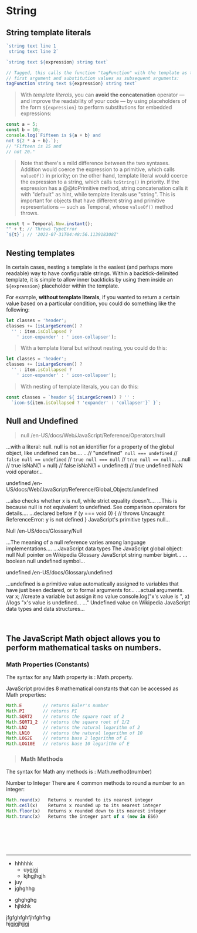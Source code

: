 # String
## String template literals

```js
`string text line 1
 string text line 2`

`string text ${expression} string text`

// Tagged, this calls the function "tagFunction" with the template as the
// first argument and substitution values as subsequent arguments:
tagFunction`string text ${expression} string text`
```

> With _template literals_, you can __avoid the concatenation__ operator — and improve the readability of your code — by using placeholders of the form `${expression}` to perform substitutions for embedded expressions:

```js
const a = 5;
const b = 10;
console.log(`Fifteen is ${a + b} and
not ${2 * a + b}.`);
// "Fifteen is 15 and
// not 20."

```

> Note that there's a mild difference between the two syntaxes. Addition would coerce the expression to a primitive, which calls `valueOf()` in priority; on the other hand, template literal would coerce the expression to a string, which calls `toString()` in priority. If the expression has a @@toPrimitive method, string concatenation calls it with "default" as hint, while template literals use "string". This is important for objects that have different string and primitive representations — such as Temporal, whose `valueOf()` method throws.

```js
const t = Temporal.Now.instant();
"" + t; // Throws TypeError
`${t}`; // '2022-07-31T04:48:56.113918308Z'

```

## Nesting templates

In certain cases, nesting a template is the easiest (and perhaps more readable) way to have configurable strings. Within a backtick-delimited template, it is simple to allow inner backticks by using them inside an `${expression}` placeholder within the template.

For example, __without template literals__, if you wanted to return a certain value based on a particular condition, you could do something like the following:

```js
let classes = 'header';
classes += (isLargeScreen() ?
  '' : item.isCollapsed ?
    ' icon-expander' : ' icon-collapser');

```
>With a template literal but without nesting, you could do this:

```js
let classes = 'header';
classes += (isLargeScreen() ?
  '' : item.isCollapsed ?
    ' icon-expander' : ' icon-collapser');

```
>With nesting of template literals, you can do this:

```js
const classes = `header ${ isLargeScreen() ? '' :
  `icon-${item.isCollapsed ? 'expander' : 'collapser'}` }`;

```

## Null and Undefined

>null
/en-US/docs/Web/JavaScript/Reference/Operators/null

…with a literal: null. null is not an identifier for a property of the global object, like undefined can be.…
…// "undefined"` null === undefined` // `false null == undefined` // `true null === null` // `true null == null`…
…null // true isNaN(1 + null) // false isNaN(1 + undefined) // true undefined NaN void operator…

undefined
/en-US/docs/Web/JavaScript/Reference/Global_Objects/undefined

…also checks whether x is null, while strict equality doesn't.…
…This is because null is not equivalent to undefined. See comparison operators for details.…
…declared before if (y === void 0) { // throws Uncaught ReferenceError: y is not defined } JavaScript's primitive types null…

Null
/en-US/docs/Glossary/Null

…The meaning of a null reference varies among language implementations.…
…JavaScript data types The JavaScript global object: null Null pointer on Wikipedia Glossary JavaScript string number bigint…
…boolean null undefined symbol…

undefined
/en-US/docs/Glossary/undefined

…undefined is a primitive value automatically assigned to variables that have just been declared, or to formal arguments for…
…actual arguments. var x; //create a variable but assign it no value console.log("x's value is ", x) //logs "x's value is undefined…
…" Undefined value on Wikipedia JavaScript data types and data structures…

<br/>



## The JavaScript Math object allows you to perform mathematical tasks on numbers.

### Math Properties (Constants)
The syntax for any Math property is : Math.property.

JavaScript provides 8 mathematical constants that can be accessed as Math properties:

```js
Math.E        // returns Euler's number
Math.PI       // returns PI
Math.SQRT2    // returns the square root of 2
Math.SQRT1_2  // returns the square root of 1/2
Math.LN2      // returns the natural logarithm of 2
Math.LN10     // returns the natural logarithm of 10
Math.LOG2E    // returns base 2 logarithm of E
Math.LOG10E   // returns base 10 logarithm of E

```

>### Math Methods
The syntax for Math any methods is : Math.method(number)

Number to Integer
There are 4 common methods to round a number to an integer:

```js
Math.round(x)	Returns x rounded to its nearest integer
Math.ceil(x)	Returns x rounded up to its nearest integer
Math.floor(x)	Returns x rounded down to its nearest integer
Math.trunc(x)	Returns the integer part of x (new in ES6)

```





<br/><br/><br/><br/>

---

* hhhhhk
  * uygjgj
  * kjhgjhgjh
* juy
* jghghhg

- ghghghg
- hjhkhk


jfgfghfghfjhfghfhg  
hjgjgjhjjgj